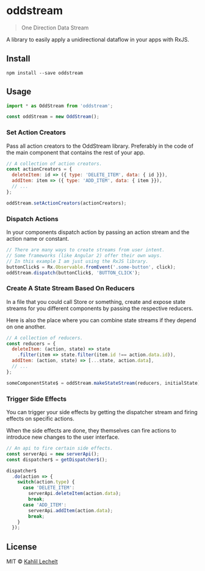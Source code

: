 # oddstream

> One Direction Data Stream

A library to easily apply a unidirectional dataflow in your apps with RxJS.

## Install

`npm install --save oddstream`

## Usage

```js
import * as OddStream from 'oddstream';

const oddStream = new OddStream();
```

### Set Action Creators
Pass all action creators to the OddStream library.
Preferably in the code of the main component that contains the rest of your app.

```js
// A collection of action creators.
const actionCreators = {
  deleteItem: id => ({ type: 'DELETE_ITEM', data: { id }}),
  addItem: item => ({ type: 'ADD_ITEM', data: { item }}),
  // ...
};

oddStream.setActionCreators(actionCreators);
```

### Dispatch Actions
In your components dispatch action by passing
an action stream and the action name or constant.

```js
// There are many ways to create streams from user intent.
// Some frameworks (like Angular 2) offer their own ways.
// In this example I am just using the RxJS library.
buttonClick$ = Rx.Observable.fromEvent('.some-button', click);
oddStream.dispatch(buttonClick$, 'BUTTON_CLICK');
```

### Create A State Stream Based On Reducers
In a file that you could call Store or something,
create and expose state streams for you different components
by passing the respective reducers.

Here is also the place where you can combine state streams if they
depend on one another.

```js
// A collection of reducers.
const reducers = {
  deleteItem: (action, state) => state
    .filter(item => state.filter(item.id !== action.data.id)),
  addItem: (action, state) => [...state, action.data],
  // ...
};

someComponentState$ = oddStream.makeStateStream(reducers, initialState);
```

### Trigger Side Effects
You can trigger your side effects by getting the dispatcher stream
and firing effects on specific actions.

When the side effects are done, they themselves can fire actions
to introduce new changes to the user interface.

```js
// An api to fire certain side effects.
const serverApi = new serverApi();
const dispatcher$ = getDispatcher$();

dispatcher$
  .do(action => {
    switch(action.type) {
      case 'DELETE_ITEM':
        serverApi.deleteItem(action.data);
        break;
      case 'ADD_ITEM':
        serverApi.addItem(action.data);
        break;
    }
  });
```

## License

MIT © [Kahlil Lechelt](http://kahlil.info)
